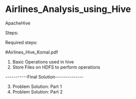# Airlines_Analysis_using_Hive
ApacheHive

Steps:

Required steps: 

#Airlines_Hive_Komal.pdf

1. Basic Operations used in hive
2. Store Files on HDFS to perform operations

-----------Final Solution--------------


3. Problem Solution: Part 1 
4. Problem Solution: Part 2
